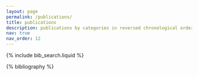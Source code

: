 ```yaml
---
layout: page
permalink: /publications/
title: publications
description: publications by categories in reversed chronological order. generated by jekyll-scholar.
nav: true
nav_order: 12
---
```


<!-- _pages/publications.md -->

<!-- Bibsearch Feature -->

{% include bib_search.liquid %}

<div class="publications">

{% bibliography %}

</div>
